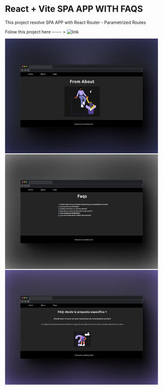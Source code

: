 # React + Vite SPA APP WITH FAQS

This project resolve SPA APP with React Router - Parametrized Routes

Folow this project here  ----- >  ![link](https://tlvjr2-5173.csb.app/home)

![capture](https://github.com/woohdang/front-end-III/blob/master/clase12/parametrized-routes/src/images/B.png)
![capture](https://github.com/woohdang/front-end-III/blob/master/clase12/parametrized-routes/src/images/D.png)
![capture](https://github.com/woohdang/front-end-III/blob/master/clase12/parametrized-routes/src/images/C.png)


